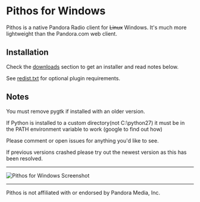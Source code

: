 Pithos for Windows
=============

Pithos is a native Pandora Radio client for ~~Linux~~ Windows. It's much more lightweight than the Pandora.com web client.

Installation
-----------
Check the [downloads](https://github.com/TingPing/pithos-for-windows/downloads) section to get an installer and read notes below.

See [redist.txt](https://github.com/TingPing/pithos-for-windows/blob/master/windows/redist.txt) for optional plugin requirements.

Notes
-----

You must remove pygtk if installed with an older version.

If Python is installed to a custom directory(not C:\python27) it must be in the PATH environment variable to work (google to find out how) 

Please comment or open issues for anything you'd like to see.

If previous versions crashed please try out the newest version as this has been resolved.

------------------

![Pithos for Windows Screenshot](http://i.imgur.com/PcAMD.png)

------------------

Pithos is not affiliated with or endorsed by Pandora Media, Inc.
